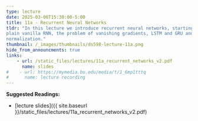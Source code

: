 ```yaml
---
type: lecture
date: 2025-03-06T15:30:00-5:00
title: 11a - Recurrent Neural Networks
tldr: "In this lecture we introduce recurrent neural networks, starting the
plain vanilla RNN, the problem of vanishing gradients, LSTM and GRU and batch
normalization."
thumbnail: /_images/thumbnails/ds598-lecture-11a.png
hide_from_announcments: true
links: 
    - url: /static_files/lectures/11a_recurrent_networks_v2.pdf
      name: slides
#    - url: https://mymedia.bu.edu/media/t/1_6mp1tttq
#      name: lecture recording
---
```

**Suggested Readings:**
- [lecture slides]({{ site.baseurl }}/static_files/lectures/11a_recurrent_networks_v2.pdf)
